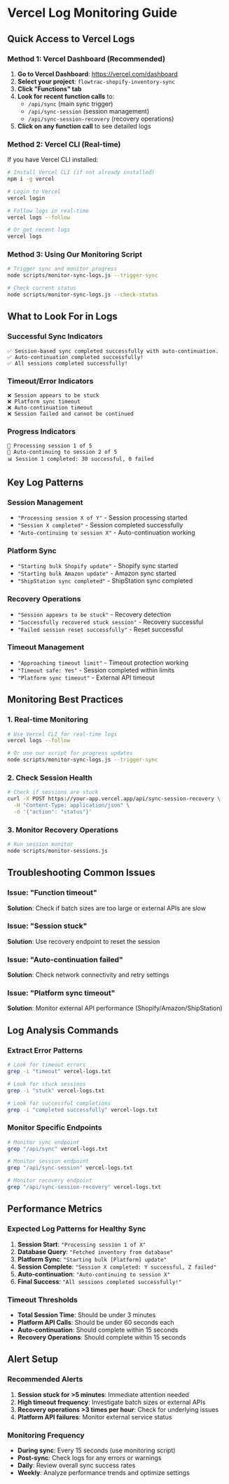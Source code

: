 # Vercel Log Monitoring Guide

## Quick Access to Vercel Logs

### Method 1: Vercel Dashboard (Recommended)

1. **Go to Vercel Dashboard**: https://vercel.com/dashboard
2. **Select your project**: `flowtrac-shopify-inventory-sync`
3. **Click "Functions" tab**
4. **Look for recent function calls** to:
   - `/api/sync` (main sync trigger)
   - `/api/sync-session` (session management)
   - `/api/sync-session-recovery` (recovery operations)
5. **Click on any function call** to see detailed logs

### Method 2: Vercel CLI (Real-time)

If you have Vercel CLI installed:

```bash
# Install Vercel CLI (if not already installed)
npm i -g vercel

# Login to Vercel
vercel login

# Follow logs in real-time
vercel logs --follow

# Or get recent logs
vercel logs
```

### Method 3: Using Our Monitoring Script

```bash
# Trigger sync and monitor progress
node scripts/monitor-sync-logs.js --trigger-sync

# Check current status
node scripts/monitor-sync-logs.js --check-status
```

## What to Look For in Logs

### Successful Sync Indicators

```
✅ Session-based sync completed successfully with auto-continuation.
✅ Auto-continuation completed successfully!
✅ All sessions completed successfully!
```

### Timeout/Error Indicators

```
❌ Session appears to be stuck
❌ Platform sync timeout
❌ Auto-continuation timeout
❌ Session failed and cannot be continued
```

### Progress Indicators

```
🔄 Processing session 1 of 5
🔄 Auto-continuing to session 2 of 5
📊 Session 1 completed: 30 successful, 0 failed
```

## Key Log Patterns

### Session Management
- `"Processing session X of Y"` - Session processing started
- `"Session X completed"` - Session completed successfully
- `"Auto-continuing to session X"` - Auto-continuation working

### Platform Sync
- `"Starting bulk Shopify update"` - Shopify sync started
- `"Starting bulk Amazon update"` - Amazon sync started
- `"ShipStation sync completed"` - ShipStation sync completed

### Recovery Operations
- `"Session appears to be stuck"` - Recovery detection
- `"Successfully recovered stuck session"` - Recovery successful
- `"Failed session reset successfully"` - Reset successful

### Timeout Management
- `"Approaching timeout limit"` - Timeout protection working
- `"Timeout safe: Yes"` - Session completed within limits
- `"Platform sync timeout"` - External API timeout

## Monitoring Best Practices

### 1. Real-time Monitoring
```bash
# Use Vercel CLI for real-time logs
vercel logs --follow

# Or use our script for progress updates
node scripts/monitor-sync-logs.js --trigger-sync
```

### 2. Check Session Health
```bash
# Check if sessions are stuck
curl -X POST https://your-app.vercel.app/api/sync-session-recovery \
  -H "Content-Type: application/json" \
  -d '{"action": "status"}'
```

### 3. Monitor Recovery Operations
```bash
# Run session monitor
node scripts/monitor-sessions.js
```

## Troubleshooting Common Issues

### Issue: "Function timeout"
**Solution**: Check if batch sizes are too large or external APIs are slow

### Issue: "Session stuck"
**Solution**: Use recovery endpoint to reset the session

### Issue: "Auto-continuation failed"
**Solution**: Check network connectivity and retry settings

### Issue: "Platform sync timeout"
**Solution**: Monitor external API performance (Shopify/Amazon/ShipStation)

## Log Analysis Commands

### Extract Error Patterns
```bash
# Look for timeout errors
grep -i "timeout" vercel-logs.txt

# Look for stuck sessions
grep -i "stuck" vercel-logs.txt

# Look for successful completions
grep -i "completed successfully" vercel-logs.txt
```

### Monitor Specific Endpoints
```bash
# Monitor sync endpoint
grep "/api/sync" vercel-logs.txt

# Monitor session endpoint
grep "/api/sync-session" vercel-logs.txt

# Monitor recovery endpoint
grep "/api/sync-session-recovery" vercel-logs.txt
```

## Performance Metrics

### Expected Log Patterns for Healthy Sync

1. **Session Start**: `"Processing session 1 of X"`
2. **Database Query**: `"Fetched inventory from database"`
3. **Platform Sync**: `"Starting bulk [Platform] update"`
4. **Session Complete**: `"Session X completed: Y successful, Z failed"`
5. **Auto-continuation**: `"Auto-continuing to session X"`
6. **Final Success**: `"All sessions completed successfully!"`

### Timeout Thresholds

- **Total Session Time**: Should be under 3 minutes
- **Platform API Calls**: Should be under 60 seconds each
- **Auto-continuation**: Should complete within 15 seconds
- **Recovery Operations**: Should complete within 15 seconds

## Alert Setup

### Recommended Alerts

1. **Session stuck for >5 minutes**: Immediate attention needed
2. **High timeout frequency**: Investigate batch sizes or external APIs
3. **Recovery operations >3 times per hour**: Check for underlying issues
4. **Platform API failures**: Monitor external service status

### Monitoring Frequency

- **During sync**: Every 15 seconds (use monitoring script)
- **Post-sync**: Check logs for any errors or warnings
- **Daily**: Review overall sync success rates
- **Weekly**: Analyze performance trends and optimize settings
